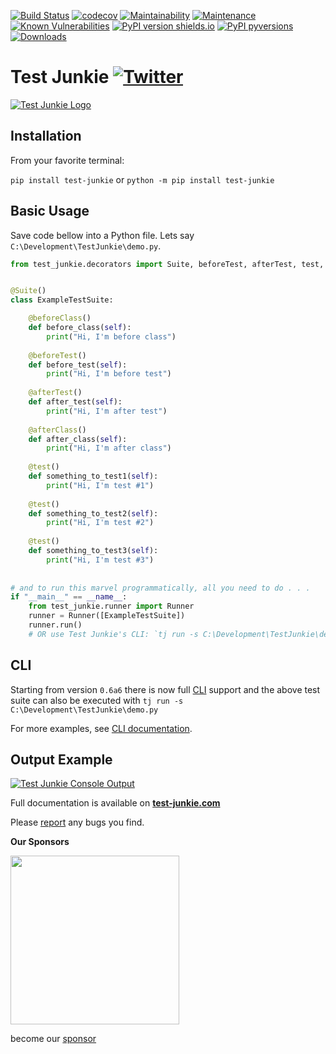 [![Build Status](https://travis-ci.com/ArturSpirin/test_junkie.svg?branch=master)](https://travis-ci.com/ArturSpirin/test_junkie) 
[![codecov](https://codecov.io/gh/ArturSpirin/test_junkie/branch/master/graph/badge.svg)](https://codecov.io/gh/ArturSpirin/test_junkie) 
[![Maintainability](https://api.codeclimate.com/v1/badges/40b17ed68d5b3eca140b/maintainability)](https://codeclimate.com/github/ArturSpirin/test_junkie/maintainability)
[![Maintenance](https://img.shields.io/badge/Maintained%3F-yes-green.svg)](https://github.com/ArturSpirin/test_junkie/graphs/commit-activity)
[![Known Vulnerabilities](https://snyk.io/test/github/ArturSpirin/test_junkie/badge.svg?targetFile=requirements.txt)](https://snyk.io/test/github/ArturSpirin/test_junkie?targetFile=requirements.txt) 
[![PyPI version shields.io](https://img.shields.io/pypi/v/test_junkie.svg)](https://pypi.python.org/pypi/test_junkie/) 
[![PyPI pyversions](https://img.shields.io/pypi/pyversions/test_junkie.svg)](https://pypi.python.org/pypi/test_junkie/)
[![Downloads](https://pepy.tech/badge/test-junkie)](https://pepy.tech/project/test-junkie)

# Test Junkie [![Twitter](https://img.shields.io/twitter/url/http/shields.io.svg?style=social)](https://twitter.com/intent/tweet?text=Test+Junkie+is+one+of+the+most+powerful+testing+frameworks+on+Python+that+you+did+not+hear+of+and+you+are+missing+out!&url=https%3A%2F%2Ftest-junkie.com&hashtags=automation,testing,python&original_referer=https%3A%2F%2Fgithub.com%2F&tw_p=tweetbutton)
[![Test Junkie Logo](https://www.test-junkie.com/static/media/logo.png)](https://www.test-junkie.com/)

## Installation

From your favorite terminal:

`pip install test-junkie` or `python -m pip install test-junkie`

## Basic Usage

Save code bellow into a Python file. Lets say `C:\Development\TestJunkie\demo.py`.
```python
from test_junkie.decorators import Suite, beforeTest, afterTest, test, beforeClass, afterClass


@Suite()
class ExampleTestSuite:

    @beforeClass()
    def before_class(self):
        print("Hi, I'm before class")
        
    @beforeTest()
    def before_test(self):
        print("Hi, I'm before test")
        
    @afterTest()
    def after_test(self):
        print("Hi, I'm after test")
        
    @afterClass()
    def after_class(self):
        print("Hi, I'm after class")
        
    @test()
    def something_to_test1(self):
        print("Hi, I'm test #1")
        
    @test()
    def something_to_test2(self):
        print("Hi, I'm test #2")
        
    @test()
    def something_to_test3(self):
        print("Hi, I'm test #3")
        
        
# and to run this marvel programmatically, all you need to do . . .
if "__main__" == __name__:
    from test_junkie.runner import Runner
    runner = Runner([ExampleTestSuite])
    runner.run()
    # OR use Test Junkie's CLI: `tj run -s C:\Development\TestJunkie\demo.py`
```

## CLI

Starting from version `0.6a6` there is now full [CLI](https://www.test-junkie.com/documentation/#cli) 
support and the above test suite can also be executed with `tj run -s C:\Development\TestJunkie\demo.py`

For more examples, see [CLI documentation](https://www.test-junkie.com/documentation/#cli).

## Output Example
[![Test Junkie Console Output](https://www.test-junkie.com/static/media/console_out.jpg)](https://www.test-junkie.com/static/media/console_out.jpg)

Full documentation is available on **[test-junkie.com](https://www.test-junkie.com/)**  

Please [report](https://github.com/ArturSpirin/test_junkie/issues/new?template=bug_report.md) any bugs you find.

**Our Sponsors**

[<img width="270" src="https://www.actocorp.com/wp-content/uploads/2019/02/ActoLogo-red.png">](https://www.actocorp.com)

become our [sponsor](https://www.patreon.com/join/arturspirin?)
